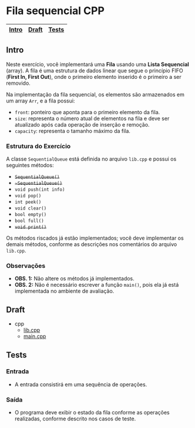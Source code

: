 # Fila sequencial CPP

<!-- toch -->
[Intro](#intro) | [Draft](#draft) | [Tests](#tests)
-- | -- | --
<!-- toch -->

## Intro

Neste exercício, você implementará uma **Fila** usando uma **Lista Sequencial** (array). A fila é uma estrutura de dados linear que segue o princípio FIFO (**First In, First Out**), onde o primeiro elemento inserido é o primeiro a ser removido.

Na implementação da fila sequencial, os elementos são armazenados em um array `Arr`, e a fila possui:

- `front`: ponteiro que aponta para o primeiro elemento da fila.
- `size`: representa o número atual de elementos na fila e deve ser atualizado após cada operação de inserção e remoção.
- `capacity`: representa o tamanho máximo da fila.

### Estrutura do Exercício

A classe `SequentialQueue` está definida no arquivo `lib.cpp` e possui os seguintes métodos:

- ~~`SequentialQueue()`~~
- ~~`~SequentialQueue()`~~
- `void push(int info)`
- `void pop()`
- `int peek()`
- `void clear()`
- `bool empty()`
- `bool full()`
- ~~`void print()`~~

Os métodos riscados já estão implementados; você deve implementar os demais métodos, conforme as descrições nos comentários do arquivo `lib.cpp`.

### Observações

- **OBS. 1:** Não altere os métodos já implementados.
- **OBS. 2:** Não é necessário escrever a função `main()`, pois ela já está implementada no ambiente de avaliação.

## Draft

<!-- links .cache/draft -->
- cpp
  - [lib.cpp](https://github.com/qxcodeed/arcade/blob/master/base/fila_seq/.cache/draft/cpp/lib.cpp)
  - [main.cpp](https://github.com/qxcodeed/arcade/blob/master/base/fila_seq/.cache/draft/cpp/main.cpp)
<!-- links -->

## Tests

### Entrada

- A entrada consistirá em uma sequência de operações.

### Saída

- O programa deve exibir o estado da fila conforme as operações realizadas, conforme descrito nos casos de teste.
